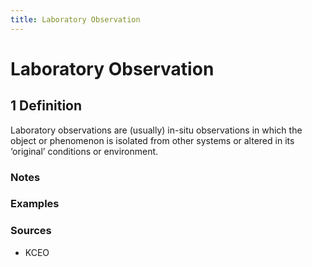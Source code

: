 ```yaml
---
title: Laboratory Observation
---
```


# Laboratory Observation

## 1 Definition

Laboratory observations are (usually) in-situ observations in which the object or phenomenon is isolated from other systems or altered in its ‘original’ conditions or environment.

### Notes 

### Examples 

### Sources 
- KCEO
